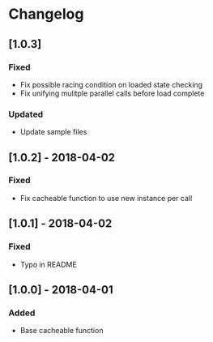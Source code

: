 # Changelog

## [1.0.3]
### Fixed
- Fix possible racing condition on loaded state checking
- Fix unifying mulitple parallel calls before load complete

### Updated
- Update sample files

## [1.0.2] - 2018-04-02
### Fixed
- Fix cacheable function to use new instance per call

## [1.0.1] - 2018-04-02
### Fixed
- Typo in README

## [1.0.0] - 2018-04-01
### Added
- Base cacheable function
